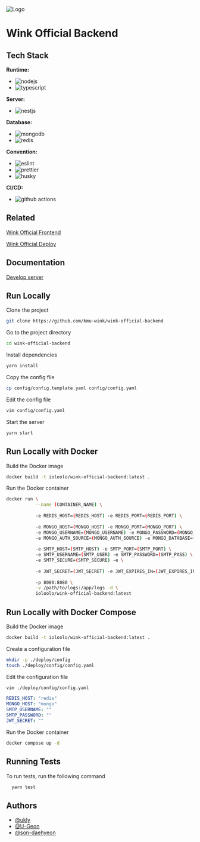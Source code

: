![Logo](https://avatars.githubusercontent.com/u/69004745?s=100)

# Wink Official Backend

## Tech Stack

**Runtime:**
- ![nodejs](https://img.shields.io/badge/node.js-5FA04E?style=for-the-badge&logo=node.js&logoColor=white)
- ![typescript](https://img.shields.io/badge/typescript-3178C6?style=for-the-badge&logo=typescript&logoColor=white)

**Server:**
- ![nestjs](https://img.shields.io/badge/nestjs-E0234E?style=for-the-badge&logo=nestjs&logoColor=white)

**Database:**
- ![mongodb](https://img.shields.io/badge/MongoDB-13aa52?style=for-the-badge&logo=mongodb&logoColor=white)
- ![redis](https://img.shields.io/badge/Redis-DC382D?style=for-the-badge&logo=redis&logoColor=white)

**Convention:**
- ![eslint](https://img.shields.io/badge/ESLint-4B32C3?style=for-the-badge&logo=eslint&logoColor=white)
- ![prettier](https://img.shields.io/badge/prettier-F7B93E?style=for-the-badge&logo=prettier&logoColor=white)
- ![husky](https://img.shields.io/badge/husky-5D4F85?style=for-the-badge&logoColor=white)

**CI/CD:**
- ![github actions](https://img.shields.io/badge/github%20actions-2088FF?style=for-the-badge&logo=github%20actions&logoColor=white)


## Related
[Wink Official Frontend](https://github.com/kmu-wink/wink-official-frontend)

[Wink Official Deploy](https://github.com/kmu-wink/wink-official-deploy)


## Documentation

[Develop server](http://43.202.208.79/)


## Run Locally

Clone the project

```bash
git clone https://github.com/kmu-wink/wink-official-backend
```

Go to the project directory

```bash
cd wink-official-backend
```

Install dependencies

```bash
yarn install
```

Copy the config file

```bash
cp config/config.template.yaml config/config.yaml
```

Edit the config file

```bash
vim config/config.yaml
```

Start the server

```bash
yarn start
```

## Run Locally with Docker

Build the Docker image 

```bash
docker build -t ioloolo/wink-official-backend:latest .
```

Run the Docker container

```bash
docker run \
           --name (CONTAINER_NAME) \
           
           -e REDIS_HOST=(REDIS_HOST) -e REDIS_PORT=(REDIS_PORT) \
           
           -e MONGO_HOST=(MONGO_HOST) -e MONGO_PORT=(MONGO_PORT) \
           -e MONGO_USERNAME=(MONGO_USERNAME) -e MONGO_PASSWORD=(MONGO_PASSWORD) \
           -e MONGO_AUTH_SOURCE=(MONGO_AUTH_SOURCE) -e MONGO_DATABASE=(MONGO_DATABASE) \
           
           -e SMTP_HOST=(SMTP_HOST) -e SMTP_PORT=(SMTP_PORT) \
           -e SMTP_USERNAME=(SMTP_USER) -e SMTP_PASSWORD=(SMTP_PASS) \
           -e SMTP_SECURE=(SMTP_SECURE) -e \
           
           -e JWT_SECRET=(JWT_SECRET) -e JWT_EXPIRES_IN=(JWT_EXPIRES_IN) \
           
           -p 8080:8080 \
           -v /path/to/logs:/app/logs -d \
           ioloolo/wink-official-backend:latest
```

## Run Locally with Docker Compose

Build the Docker image

```bash
docker build -t ioloolo/wink-official-backend:latest .
```

Create a configuration file

```bash
mkdir -p ./deploy/config
touch ./deploy/config/config.yaml
```

Edit the configuration file
    
```bash
vim ./deploy/config/config.yaml
```
```yaml
REDIS_HOST: "redis"
MONGO_HOST: "mongo"
SMTP_USERNAME: ""
SMTP_PASSWORD: ""
JWT_SECRET: ""
```

Run the Docker container

```bash
docker compose up -d
```

## Running Tests

To run tests, run the following command

```bash
  yarn test
```


## Authors

- [@ukly](https://www.github.com/ukly)
- [@U-Geon](https://www.github.com/U-Geon)
- [@son-daehyeon](https://www.github.com/son-daehyeon)

